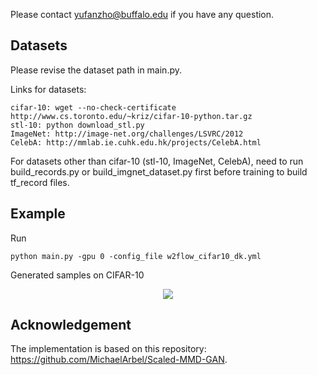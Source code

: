 

Please contact yufanzho@buffalo.edu if you have any question.

## Datasets

Please revise the dataset path in main.py.

Links for datasets:
```
cifar-10: wget --no-check-certificate http://www.cs.toronto.edu/~kriz/cifar-10-python.tar.gz
stl-10: python download_stl.py
ImageNet: http://image-net.org/challenges/LSVRC/2012
CelebA: http://mmlab.ie.cuhk.edu.hk/projects/CelebA.html
```
For datasets other than cifar-10 (stl-10, ImageNet, CelebA), need to run build_records.py or build_imgnet_dataset.py first before training to build tf_record files.

## Example

Run

```
python main.py -gpu 0 -config_file w2flow_cifar10_dk.yml
```

Generated samples on CIFAR-10
<p align="center">
	<img src="https://github.com/drboog/kernel/blob/main/samples/cifar10.png">
</p>



## Acknowledgement

The implementation is based on this repository: https://github.com/MichaelArbel/Scaled-MMD-GAN.
